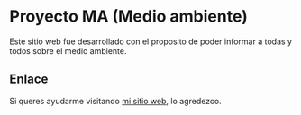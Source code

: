 # Proyecto MA (Medio ambiente)

Este sitio web fue desarrollado con el proposito de poder informar a todas y todos sobre el medio ambiente.

## Enlace

Si queres ayudarme visitando [mi sitio web](https://soto-manuel.github.io/MA-Concientizando/), lo agredezco.